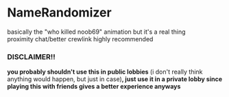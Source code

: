 # NameRandomizer
basically the "who killed noob69" animation but it's a real thing<br/>
proximity chat/better crewlink highly recommended

### DISCLAIMER!!

**you probably shouldn't use this in public lobbies** (i don't really think anything would happen, but just in case)**, just use it in a private lobby since playing this with friends gives a better experience anyways**
